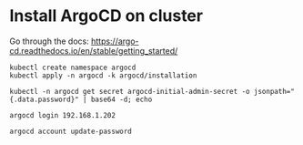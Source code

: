 # Install ArgoCD on cluster

Go through the docs: https://argo-cd.readthedocs.io/en/stable/getting_started/

```
kubectl create namespace argocd
kubectl apply -n argocd -k argocd/installation
```

```
kubectl -n argocd get secret argocd-initial-admin-secret -o jsonpath="{.data.password}" | base64 -d; echo
```

```
argocd login 192.168.1.202
```

```
argocd account update-password
```
